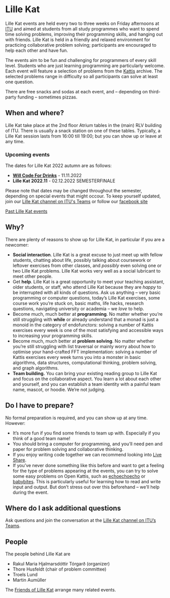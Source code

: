 # Lille Kat

Lille Kat events are held every two to three weeks on Friday afternoons at [ITU](http://www.itu.dk) and aimed at students from all study programmes who want to spend time solving problems, improving their programming skills, and hanging out with friends. Lille Kat is held in a friendly and relaxed environment for practicing collaborative problem solving; 
participants are encouraged to help each other and have fun.

The events aim to be fun and challenging for programmers of every skill level.
Students who are just learning programming are particularly welcome.
Each event will feature a selection of problems from the [Kattis](https://open.kattis.com ) archive. The selected problems range in difficulty so all participants can solve at least one question.

There are free snacks and sodas at each event, and – depending on third-party funding – sometimes pizzas.

## When and where?

Lille Kat take place at the 2nd floor Atrium tables in the (main) RLV building of ITU.
There is usually a snack station on one of these tables.
Typically, a Lille Kat session lasts from 16:00 till 19:00; but you can show up or leave at any time.

### Upcoming events

The dates for Lille Kat 2022 autumn are as follows:

- **[Will Code For Drinks](https://thorehusfeldt.github.io/wcfd/)** - 11.11.2022
- **Lille Kat 2022.11** - 02.12.2022 SEMESTERFINALE

Please note that dates may be changed throughout the semester,
depending on special events that might occour. To keep yourself updated,
join our [Lille Kat channel on ITU's Teams](https://teams.microsoft.com/l/team/19%3a3f1ac4a2adf040f1892cfe2ec12006c1%40thread.tacv2/conversations?groupId=f8d37a29-5c53-44fd-b2c9-bed005d1aee9&tenantId=bea229b6-7a08-4086-b44c-71f57f716bdb) or follow our [facebook site](https://www.facebook.com/LilleKatITU)

[Past Lille Kat events](pastevents.md)

## Why?

There are plenty of reasons to show up for Lille Kat, in particular if you are a newcomer:

- **Social interaction**. Lille Kat is a great excuse to just meet up with fellow students, chatting about life, possibly talking about coursework or leftover exercises from other classes, and _possibly_ even solving one or two Lille Kat problems.
Lille Kat works very well as a social lubricant to meet other people.
- Get **help**. Lille Kat is a great opportunity to meet your teaching assistant, older students, or staff, who attend Lille Kat because they are _happy_ to be interrupted with all kinds of questions. Ask us anything – very basic programming or computer questions, today’s Lille Kat exercises, some course work you’re stuck on, basic maths, life hacks, research questions, navigating university or academia – we _love_ to help.
- Become much, much better at **programming**. No matter whether you’re still struggling with **while** or already understand that a monad is just a monoid in the category of endofunctors: solving a number of Kattis exercises every week is one of the most satisfying and accessible ways to increasing your programming skills.
- Become much, much better at **problem solving**. No matter whether you’re still struggling with list traversal or mainly worry about how to optimise your hand-crafted FFT implementation: solving a number of Kattis exercises every week turns you into a monster in basic algorithms, data structures, computational thinking, problem solving, and graph algorithms.
- **Team building.** You can bring your existing reading group to Lille Kat and focus on the collaborative aspect. You learn a lot about each other and yourself, and you can establish a team identity with a painful team name, mascot, or hoodie. We’re not judging.

## Do I have to prepare?

No formal preparation is required, and you can show up at any time.
However:

- It’s more fun if you find some friends to team up with. Especially if you think of a good team name!
- You should bring a computer for programming, and you’ll need pen and paper for problem solving and collaborative thinking.
- If you enjoy writing code together we can recommend looking into [Live Share](https://visualstudio.microsoft.com/services/live-share/).
- If you’ve never done something like this before and want to get a feeling for the type of problems appearing at the events, you can try to solve some easy problems on Open Kattis, such as [echoechoecho](https://open.kattis.com/problems/echoechoecho) or [babybites](https://open.kattis.com/problems/babybites). This is particularly useful for learning how to read and write input and output. But don’t stress out over this beforehand – we’ll help during the event. 

## Where do I ask additional questions

Ask questions and join the conversation at the [Lille Kat channel on ITU’s Teams](https://teams.microsoft.com/l/team/19%3a3f1ac4a2adf040f1892cfe2ec12006c1%40thread.tacv2/conversations?groupId=f8d37a29-5c53-44fd-b2c9-bed005d1aee9&tenantId=bea229b6-7a08-4086-b44c-71f57f716bdb).

## People

The people behind Lille Kat are

- Rakul Maria Hjalmarsdóttir Tórgarð (organizer)
- Thore Husfeldt (chair of problem committee)
- Troels Lund
- Martin Aumüller

The [Friends of Lille Kat](/frolik.html) arrange many related events.
